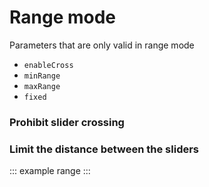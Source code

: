 # Range mode

Parameters that are only valid in range mode

  - `enableCross`
  - `minRange`
  - `maxRange`
  - `fixed`

### Prohibit slider crossing

<example :value="example1"></example>

### Limit the distance between the sliders

<example :value="example2"></example>

::: example range :::